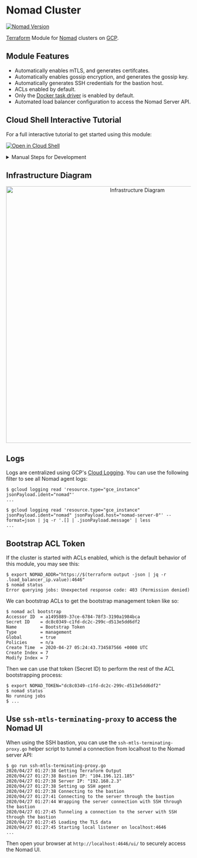 # Nomad Cluster

[![Nomad Version](https://img.shields.io/badge/Nomad%20Version-0.12.0-brightgreen.svg)](https://www.nomadproject.io/downloads)

[Terraform](https://www.terraform.io/) Module for [Nomad](https://nomadproject.io/) clusters on [GCP](https://cloud.google.com/).

## Module Features

* Automatically enables mTLS, and generates certifcates.
* Automatically enables gossip encryption, and generates the gossip key.
* Automatically generates SSH credentials for the bastion host.
* ACLs enabled by default.
* Only the [Docker task driver](https://www.nomadproject.io/docs/drivers/docker) is enabled by default.
* Automated load balancer configuration to access the Nomad Server API.

## Cloud Shell Interactive Tutorial

For a full interactive tutorial to get started using this module:

[![Open in Cloud Shell](https://gstatic.com/cloudssh/images/open-btn.svg)](https://ssh.cloud.google.com/cloudshell/editor?cloudshell_git_repo=https%3A%2F%2Fgithub.com%2Fpicatz%2Fterraform-google-nomad&cloudshell_print=cloud-shell%2Fprint.txt&cloudshell_tutorial=cloud-shell%2Fsteps.md&shellonly=true)

<details><summary>Manual Steps for Development</summary>
<p>


## Bootstrap a brand new GCP project using [`gcloud`](https://cloud.google.com/sdk/gcloud)

Bootstrap a new GCP using the `setup_gcp.sh` shell script:

```console
$ bash setup_gcp.sh $YOUR_PROJECT_NAME
...
```

It will automatically create, link the billing account, and enable the compute API in GCP.

### Set Environment Variables

Using your GCP project name and new created `account.json` Terraform service account file from the previous step:

```console
$ export GOOGLE_APPLICATION_CREDENTIALS=$(realpath account.json)
$ export GOOGLE_PROJECT="$YOUR_PROJECT_NAME"
```

## Build the Bastion/Server/Client Images with Packer

```console
$ cd packer
$ packer build template.json
...
```

## Build Infrastructure

```console
$ terraform plan -var="project=$GOOGLE_PROJECT" -var="credentials=$GOOGLE_APPLICATION_CREDENTIALS"
...
$ terraform apply -var="project=$GOOGLE_PROJECT" -var="credentials=$GOOGLE_APPLICATION_CREDENTIALS"
...
```

</p>
</details>

## Infrastructure Diagram

<p align="center">
    <img alt="Infrastructure Diagram" src="https://raw.githubusercontent.com/picatz/terraform-google-nomad/master/diagram.png" height="700"/>
</p>

## Logs

Logs are centralized using GCP's [Cloud Logging](https://cloud.google.com/logging). You can use the following filter to see all Nomad agent logs:

```console
$ gcloud logging read 'resource.type="gce_instance" jsonPayload.ident="nomad"'
...
```

```console
$ gcloud logging read 'resource.type="gce_instance" jsonPayload.ident="nomad" jsonPayload.host="nomad-server-0"' --format=json | jq -r '.[] | .jsonPayload.message' | less
...
```

## Bootstrap ACL Token

If the cluster is started with ACLs enabled, which is the default behavior of this module, you may see this:

```console
$ export NOMAD_ADDR="https://$(terraform output -json | jq -r .load_balancer_ip.value):4646"
$ nomad status
Error querying jobs: Unexpected response code: 403 (Permission denied)
```

We can bootstrap ACLs to get the bootstrap management token like so:

```console
$ nomad acl bootstrap
Accessor ID  = a1495889-37ce-6784-78f3-3190a1984bca
Secret ID    = dc8c0349-c1fd-dc2c-299c-d513e5dd6df2
Name         = Bootstrap Token
Type         = management
Global       = true
Policies     = n/a
Create Time  = 2020-04-27 05:24:43.734587566 +0000 UTC
Create Index = 7
Modify Index = 7
```

Then we can use that token (Secret ID) to perform the rest of the ACL bootstrapping process:

```console
$ export NOMAD_TOKEN="dc8c0349-c1fd-dc2c-299c-d513e5dd6df2"
$ nomad status
No running jobs
$ ...
```

## Use `ssh-mtls-terminating-proxy` to access the Nomad UI

When using the SSH bastion, you can use the `ssh-mtls-terminating-proxy.go` helper script to tunnel a connection from localhost to the Nomad server API:

```console
$ go run ssh-mtls-terminating-proxy.go
2020/04/27 01:27:38 Getting Terraform Output
2020/04/27 01:27:38 Bastion IP: "104.196.121.185"
2020/04/27 01:27:38 Server IP: "192.168.2.3"
2020/04/27 01:27:38 Setting up SSH agent
2020/04/27 01:27:38 Connecting to the bastion
2020/04/27 01:27:41 Connecting to the server through the bastion
2020/04/27 01:27:44 Wrapping the server connection with SSH through the bastion
2020/04/27 01:27:45 Tunneling a connection to the server with SSH through the bastion
2020/04/27 01:27:45 Loading the TLS data
2020/04/27 01:27:45 Starting local listener on localhost:4646
...
```

Then open your browser at `http://localhost:4646/ui/` to securely access the Nomad UI.

